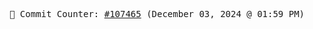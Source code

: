 <p align="center">
    <samp>
        📮 Commit Counter: <a href="https://github.com/Javascript-void0/Javascript-void0/commits/main">#107465</a> (December 03, 2024 @ 01:59 PM)
    </samp>
</p>